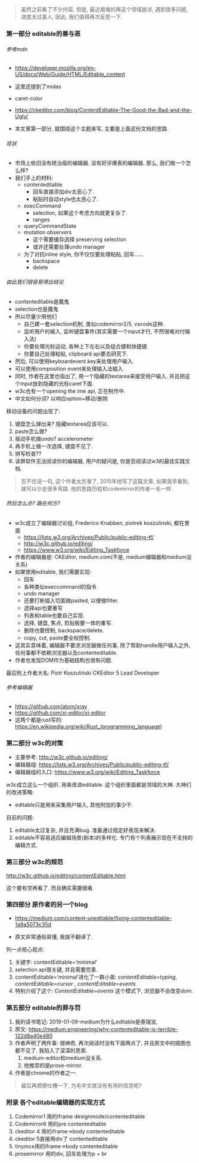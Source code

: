 > 虽然之前看了不少内容, 但是, 最近艰难的再这个领域跋涉, 遇到很多问题, 进度太过喜人, 因此, 我们值得再次反思一下.

### 第一部分 editable的善与恶

###### 参考mdn

- https://developer.mozilla.org/en-US/docs/Web/Guide/HTML/Editable_content
- 这里还提到了midas
- caret-color

- https://ckeditor.com/blog/ContentEditable-The-Good-the-Bad-and-the-Ugly/
- 本文章第一部分, 就围绕这个主题来写, 主要是上面这份文档的思路. 

###### 现状

- 市场上依旧没有统治级的编辑器. 没有好评爆表的编辑器. 那么, 我们做一个怎么样?
- 我们手上的材料:
  - contenteditable
    - 回车直接添加div太恶心了. 
    - 粘贴时自动style也太恶心了.
  - execCommand
    - selection, 如果这个考虑方向就更复杂了.
    - ranges
  - queryCommandState
  - mutation observers
    - 这个需要缓存选择 preserving selection
    - 或许还需要处理undo manager
  - 为了对抗inline style, 你不仅仅要处理粘贴, 回车…...
    - backspace
    - delete

###### 由此我们很容易得出结论

- contenteditable是魔鬼
- selection也是魔鬼
- 所以尽量少用他们
  - 自己建一套selection机制, 类似codemirror2/5, vscode这种.
  - 监听用户的输入, 监听键盘事件(其实需要一个input才行, 不然很难对付输入法)
  - 你要处理光标运动, 各种上下左右以及组合键和快捷键.
  - 你要自己处理粘贴, clipboard api要去研究下.
- 然后, 可以使用keyboardevent.key来处理用户输入.
- 可以使用composition event来处理输入法输入.
- 同时, 作者在这里也指出了, 用一个隐藏的textarea来接受用户输入. 并且把这个input放到隐藏的光标caret下面.
- w3c也有一个opening the ime api, 正在制作中.
- 中文如何分词? 以响应option+移动/删除

移动设备的问题出现了:

1. 键盘怎么弹出来? 隐藏textarea应该可以.
2. paste怎么做?
3. 摇动手机做undo? accelerometer
4. 再手机上做一次选择, 键盘不见了.
5. 拼写检查??
6. 读屏软件无法阅读你的编辑器, 用户的疑问是, 你是否阅读过w3的最佳实践文档.

> 忍不住说一句, 这个作者太厉害了, 2015年他写了这篇文章, 如果我早看到, 就可以少走很多弯路. 他的思路历程和codemirror的作者一毛一样.

###### 然后怎么办? 路在何方?

- w3c成立了编辑器讨论组, Frederico Knabben, piotrek koszulinski, 都在里面
  - https://lists.w3.org/Archives/Public/public-editing-tf/
  - http://w3c.github.io/editing/
  - https://www.w3.org/wiki/Editing_Taskforce
- 作者的编辑器是: CKEditor, medium.com(不是, medium编辑器和medium没关系)
- 如果使用editable, 我们需要实现:
  - 回车
  - 各种类似execcommand的指令
  - undo manager
  - 还要打断插入切面做pasted, 以便做filter.
  - 选择api也要重写
  - 列表和table也要自己实现.
  - 选择, 键盘, 焦点, 剪贴板要一体的重写.
  - 删除也要控制, backspace/delete.
  - copy, cut, paste要全权控制.
- 这其实意味着, 编辑器不要求浏览器做任何事, 除了帮助handle用户输入之外, 任何事都不依赖浏览器以及contenteditable.
- 作者也发现DOM作为基础结构也很有问题.

最后附上作者大名: Piotr Koszuliński   CKEditor 5 Lead Developer





###### 参考编辑器

- <https://github.com/atom/xray>
- https://github.com/xi-editor/xi-editor
- 这两个都是rust写的: https://en.wikipedia.org/wiki/Rust_(programming_language)

### 第二部分 w3c的对策

- 主要参考: http://w3c.github.io/editing/
- 编辑器组: <https://lists.w3.org/Archives/Public/public-editing-tf/>
- 编辑器组的入口: https://www.w3.org/wiki/Editing_Taskforce

w3c成立这么一个组织. 用来改进editable. 这个组织里面都是领域的大神.  大神们的改进策略:

- editable只是用来采集用户输入, 其他附加的事少干. 

目前的问题:

1. editable太过复杂, 并且充满bug.  准备通过规定好表现来解决. 
2. editable不容易适应编辑场景(剧本)的多样化. 专门有个列表展示现在不支持的编辑方式.

### 第三部分 w3c的规范

http://w3c.github.io/editing/contentEditable.html

这个要有空再看了. 而且确实需要细看



### 第四部分 原作者的另一个blog

- https://medium.com/content-uneditable/fixing-contenteditable-1a9a5073c35d

- 原文非常通俗易懂,  我就不翻译了.

列一点核心观点:

1. 关键字: contentEditable=’minimal’
2. selection api很关键, 并且需要完善.
3. contentEditable=’minimal’进化了一群小弟: *contentEditable=typing*, *contentEditable=cursor* , *contentEditable=events* 
4. 特别介绍了这个: *ContentEditable=events* 这个模式下, 浏览器不会改变dom.



### 第五部分  editable的罪与罚

1. 我的读书笔记: 2019-01-09-medium为什么editable是泰瑞宝, 
2. 原文: https://medium.engineering/why-contenteditable-is-terrible-122d8a40e480
3. 作者声明了两件事:  很神奇, 再次阅读时没有下面两点了, 并且原文中的插图也都不见了. 我陷入了深深的思索.
   1. medium-editor和medium没关系.
   2. 他推崇的是prose-mirror.
4. 作者是chrome的作者之一.

> 最后再顺便吐槽一下, 为毛中文就没有有用的信息呢? 

### 附录 各个editable编辑器的实现方式

1. Codemirror1 用的iframe designmode/contenteditable
2. Codemirror6 用的pre  contenteditable
3. ckeditor 4 用的iframe->body contenteditable
4. ckeditor 5直接用div了 contenteditable
5. tinymce用的iframe->body contenteditable
6. prosemirror 用的div, 回车处理为p + br

